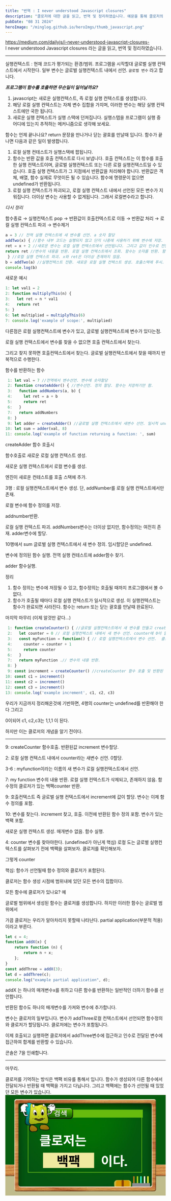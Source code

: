```yaml
---
title: "번역 : I never understood Javascript closures"
description: "클로저에 대한 글을 읽고, 번역 및 정리하였습니다. 예문을 통해 클로저의 작동방식을 이해합니다."
pubDate: "08 31 2024"
heroImage: "/minglog.github.io/heroImgs/thumb_javascript.png"
---
```


https://medium.com/dailyjs/i-never-understood-javascript-closures-
<br/>
I never understood Javascript closures 라는 글을 읽고, 번역 및 정리하였습니다.

---

실행컨텍스트 : 현재 코드가 평가되는 환경/범위. 프로그램을 시작할대 글로벌 실행 컨텍스트에서 시작한다. 일부 변수는 글로벌 실행컨텍스트 내에서 선언. `글로벌 변수` 라고 합니다.

**_프로그램이 함수를 호출하면 무슨일이 일어날까요?_**

1. javascript는 새로운 실행컨텍스트, 즉 로컬 실행 컨텍스트를 생성합니다.
2. 해당 로컬 실행 컨텍스트는 자체 변수 집합을 가지며, 이러한 변수는 해당 실행 컨텍스트에만 국한 됩니다.
3. 새로운 실행 컨텍스트가 실행 스택에 던져집니다. 실행스탭을 프로그램이 실행 중 어디에 있는지 추적하는 메커니즘으로 생각해 보세요.

함수는 언제 끝나나요? return 문장을 만나거나 닫는 괄효를 만날때 입니다. 함수가 끝나면 다음과 같은 일이 발생합니다.

1. 로컬 실행 컨테스트가 실행스택에 팝됩니다.
2. 함수는 반환 값을 호출 컨텍스트로 다시 보냅니다. 호출 컨텍스트는 이 함수를 호출한 실행 컨텍스트이며, 글로벌 실행컨텍스트 또는 다른 로컬 실행컨텍스트일 수 있습니다. 호출 실행 컨텍스트가 그 지점에서 반환값을 처리해야 합니다. 반환값은 객체, 배열, 함수 실제로 무엇이든 될 수 있습니다. 함수에 명령문이 없으면 undefined가 반환됩니다.
3. 로컬 실행 컨텍스트가 파괴되고, 로컬 실행 컨텍스트 내에서 선언된 모든 변수가 지워집니다. 더이상 변수는 사용할 수 없게됩니다. 그래서 로컬변수라고 합니다.

_다시 정리_

함수종료 → 실행컨텍스트 pop → 반환값이 호출컨텍스트로 이동 → 반환값 처리 → 로컬 실행 컨텍스트 파괴 → 변수제거

```jsx
a = 3 // 전역 실행 컨텍스트에 새 변수를 선언. a 숫자 할당
addTwo(x) { //함수 내부 코드는 실행되지 않고 단지 나중에 사용하기 위해 변수에 저장.
ret = x + 2 //새로운 변수는 로컬 실행 컨텍스트에서 선언됩니다. 그리고 값이 인수로 전달되었으므로 변수 x에 숫자가 할당됩니다 . 로컬ret 실행 컨텍스트 에서 새 변수를 선언합니다 . 해당 값은 정의되지 않음으로 설정됩니다.
return ret //변수의 내용을 반환. 로컬 실행 컨텍스트에서 조회. 함수는 숫자를 반환. 함수 종료.
 } //로컬 실행 컨텍스트 파괴. x와 ret은 더이상 존재하지 않음.
b = addTwo(a) //실행컨텍스트 전환. 새로운 로컬 실행 컨텍스트 생성. 호출스택에 푸시.
console.log(b)
```

새로운 예시

```jsx
1: let val1 = 2
2: function multiplyThis(n) {
3:   let ret = n * val1
4:   return ret
5: }
6: let multiplied = multiplyThis(6)
7: console.log('example of scope:', multiplied)
```

다른점은 로컬 실행컨텍스트에 변수가 있고, 글로벌 실행컨텍스트에 변수가 있다는점.

로컬 실행 컨택스트에서 변수를 찾을 수 없으면 호출 컨텍스트에서 찾는다.

그리고 찾지 못하면 호출컨텍스트에서 찾는다. 글로벌 실행컨텍스트에서 찾을 때까지 반복적으로 수행한다.

함수를 반환하는 함수

```jsx
 1: let val = 7 //전역에서 변수선언. 변수에 숫자할당
 2: function createAdder() { //변수선언. 정의 할당. 함수는 저장하기만 함.
 3:   function addNumbers(a, b) {
 4:     let ret = a + b
 5:     return ret
 6:   }
 7:   return addNumbers
 8: }
 9: let adder = createAdder() //글로벌 실행 컨텍스트에서 새변수 선언. 일시적 undefined. 글로벌 실행 컨텍스트의 메모리를 쿼리하고. create adder이름을 가진 변수를 찾음. 호출.
10: let sum = adder(val, 8)
11: console.log('example of function returning a function: ', sum)
```

createAdder 함수 호출시

함수호출로 새로운 로컬 실행 컨텍스트 생성.

새로운 실행 컨텍스트에서 로컬 변수를 생성.

엔진이 새로운 컨테스트를 호출 스택에 추가.

3행 : 로컬 실행컨텍스트에서 변수 생성. 단, addNumber를 로컬 실행 컨텍스트에서만 존재.

로컬 변수에 함수 정의를 저장.

addnumber반환.

로컬 실행 컨텍스트 파괴. addNumbers변수는 더이상 없지만, 함수정의는 여전히 존재. adder변수에 할당.

10행에서 sum 글로벌 실행 컨텍스트에서 새 변수 정의. 임시할당은 undefined.

변수에 정의된 함수 실행. 전역 실행 컨테스트에 adder함수 찾기.

adder 함수실행.

정리

1. 함수 정의는 변수에 저장될 수 있고, 함수정의는 호출될 때까지 프로그램에서 볼 수 없다.
2. 함수가 호출될 때마다 로컬 실행 컨텍스트가 일시적으로 생성. 이 실행컨텍스트는 함수가 완료되면 사라진다. 함수는 return 또는 닫는 괄호를 만날때 완료된다.

마지막 마무리 (이제 알것만 같다…)

```jsx
 1: function createCounter() { //글로벌 실행컨텍스트에서 새 변수를 만들고 createCounter 할당된 함수 정의.
 2:   let counter = 0 // 로컬 실행컨텍스트 내에서 새 변수 선언. counter에 0이 할당.
 3:   const myFunction = function() { // 로컬 실행컨텍스트에서 변수 선언.  클로저 생성. 함수 정의의 일부로 포함.
 4:     counter = counter + 1
 5:     return counter
 6:   }
 7:   return myFunction .// 변수의 내용 반환.
 8: }
 9: const increment = createCounter() //createCounter 함수 호출 및 반환된 값 변수에 할당.
10: const c1 = increment()
11: const c2 = increment()
12: const c3 = increment()
13: console.log('example increment', c1, c2, c3)
```

우리가 지금까지 정리해온것에 기반하면, 4행의 counter는 undefined를 반환해야 한다 그리고

0이되어 c1, c2,c3는 1,1,1 이 된다.

하지만 이는 클로저의 개념을 알기 전이다.

---

9: createCounter 함수호출. 반환된값 increment 변수할당.

2: 로컬 실행 컨텍스트 내에서 counter라는 새변수 선언. 0할당.

3-6 : myfunction이라는 이름의 새 변수가 로컬 실행컨텍스트에서 선언.

7: my function 변수의 내용 반환. 로컬 실행 컨텍스트가 삭제되고, 존재하지 않음. 함수정의 클로저가 있는 백팩counter 반환.

9: 호출컨텍스트 즉 글로벌 실행 컨텍스트에서 increment에 값이 할당. 변수는 이제 함수 정의를 포함.

10: 변수를 찾는다. increment 찾고, 호출. 이전에 반환된 함수 정의 포함. 변수가 있는 백팩 포함.

새로운 실행 컨텍스트 생성. 매개변수 없음. 함수 실행.

4: counter 변수를 찾아야한다. (undefined가 아닌게 핵심) 로컬 도는 글로벌 실행컨텍스트를 살펴보기 전에 백팩을 살펴보자. 클로저를 확인해보자.

그렇게 counter

핵심: 함수가 선언될때 함수 정의와 클로저가 포함된다.

클로저는 함수 생성 시점에 범위내에 있던 모든 변수의 집합이다.

모든 함수에 클로저가 있나요? 예

글로벌 범위에서 생성된 함수는 클로저를 생성합니다. 하지만 이러한 함수는 글로벌 범위에서

가끔 클로저는 우리가 알아차리지 못할때 나타난다. partial application(부분적 적용) 이라고 부른다.

```jsx
let c = 4;
function addX(x) {
	return function (n) {
		return n + x;
	};
}
const addThree = addX(3);
let d = addThree(c);
console.log("example partial application", d);
```

addX 는 하나의 매개변수x를 취하고 다른 함수를 반환하는 일반적인 더하기 함수를 선언합니다.

반환된 함수도 하나의 매개변수를 가져와 변수에 추가합니다.

변수는 클로저의 일부입니다. 변수가 addThree로컬 컨텍스트에서 선언되면 함수정의와 클로저가 할당됩니다. 클로저에는 변수가 포함됩니다.

이제 호출되고 실행하면 클로저에서 addThree변수에 접근하고 인수로 전달된 변수에 접근하여 합계를 반환할 수 있습니다.

콘솔은 7을 인쇄합니다.

---

마무리.

클로저를 기억하는 방식은 백팩 비유를 통해서 입니다. 함수가 생성되어 다른 함수에서 전달되거나 반환될 때 백팩을 가지고 다닙니다. 그리고 백팩에는 함수가 선언될 때 있었던 모든 변수가 있습니다.
![스펀지짤](../../contentsImgs/closure.png)
